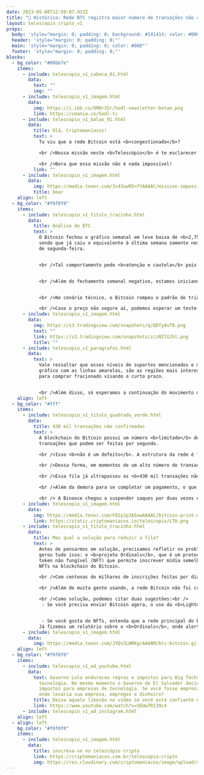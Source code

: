 ```yaml
---
date: 2023-05-08T12:59:07.933Z
title: "👀 Histórico: Rede BTC registra maior número de transações não confirmadas"
layout: telescopio_cripto_v1
props:
  body: 'style="margin: 0; padding: 0; background: #141414; color: #000"'
  header: 'style="margin: 0; padding: 0;"'
  main: 'style="margin: 0; padding: 0; color: #000"'
  footer: 'style="margin: 0; padding: 0;"'
blocks:
  - bg_color: "#00bb7e"
    items:
      - include: telescopio_v1_cabeca_01.html
        data:
          text: ""
          img: ""
      - include: telescopio_v1_imagem.html
        data:
          img: https://i.ibb.co/8M8r3Sr/hodl-newsletter-botao.png
          link: https://cmania.co/hodl-tc
      - include: telescopio_v1_balao_01.html
        data:
          title: Olá, Criptomaníacos!
          text: >
            Tu viu que a rede Bitcoin está <b>congestionada</b>?

            <br />Nossa missão neste <b>Telescópio</b> é te esclarecer porque isso aconteceu e qual a solução para o problema.

            <br />Bora que essa missão não é nada impossível!
          link: ""
      - include: telescopio_v1_imagem.html
        data:
          img: https://media.tenor.com/3s43xwR5nfYAAAAC/mission-impossible-tom-cruise.gif
          title: bear
    align: left
  - bg_color: "#f0f0f0"
    items:
      - include: telescopio_v1_titulo_tracinho.html
        data:
          title: Análise do BTC
          text: >
            O Bitcoin fechou o gráfico semanal em leve baixa de <b>2,75%</b>,
            sendo que já caiu o equivalente à última semana somente nesta manhã
            de segunda-feira. 


            <br />Tal comportamento pede <b>atenção e cautela</b> pois essa pode ser mais uma semana de uma <b>correção</b> que pode se intensificar.  


            <br />Além do fechamento semanal negativo, estamos iniciando uma <b>semana desafiadora no cenário macroeconômico</b>. Esses são dias menos voláteis que a semana anterior, mas as cotações podem sofrer, principalmente na quarta-feira, quando vai acontecer a divulgação da <b>inflação </b>dos Estados Unidos.


            <br />No cenário técnico, o Bitcoin rompeu o padrão de triângulo simétrico para baixo e agora aponta a direção rumo ao <b>27k</b>, que pode ser testado a qualquer momento e vai ser a região mais importante da semana. 

            <br />Caso o preço não segure aí, podemos esperar um teste na média de 100p no gráfico diário, atualmente na casa dos <b>$26.100</b>. 
      - include: telescopio_v1_imagem.html
        data:
          img: https://s3.tradingview.com/snapshots/q/QDTy8vT0.png
          text: ""
          link: https://s3.tradingview.com/snapshots/z/zNIlGJhl.png
          title: ""
      - include: telescopio_v1_paragrafos.html
        data:
          text: >
            Vale ressaltar que esses níveis de suportes mencionados e marcado no
            gráfico com as linhas amarelas, são as regiões mais interessantes
            para comprar fracionado visando o curto prazo. 


            <br />Além disso, só esperamos a continuação do movimento de alta, com o Bitcoin conseguindo superar novamente as linhas vermelhas entre  <b>$28.600 e $29.000</b>.
    align: left
  - bg_color: "#fff"
    items:
      - include: telescopio_v1_titulo_quadrado_verde.html
        data:
          title: 430 mil transações não confirmadas
          text: >
            A blockchain do Bitcoin possui um número <b>limitado</b> de
            transações que podem ser feitas por segundo. 

            <br />Isso <b>não é um defeito</b>. A estrutura da rede é feita priorizando a <b>segurança e a simplicidade</b>.

            <br />Dessa forma, em momentos de um alto número de transações feitas, os envios entram em uma <b>lista de espera</b>, aguardando a rede dar vazão a todas elas.

            <br />Essa fila já ultrapassou as <b>430 mil transações não confirmadas</b>, o que é um recorde, considerando todo o tempo de vida do Bitcoin.

            <br />Além da demora para se completar um pagamento, o que pode levar várias horas, as taxas saltaram 60% em menos de uma semana, indo de cerca <b>de US$ 4,40 para US$ 6,90</b>.

            <br /> A Binance chegou a suspender saques por duas vezes e reajustou a suas taxas pelo ocorrido, também.
      - include: telescopio_v1_imagem.html
        data:
          img: https://media.tenor.com/F02yJp3A5owAAAAC/bitcoin-print-money-federal-reserve.gif
          link: https://static.criptomaniacos.io/telescopio/LTH.png
      - include: telescopio_v1_titulo_tracinho.html
        data:
          title: Mas qual a solução para reduzir a fila?
          text: >
            Antes de pensarmos em solução, precisamos refletir no problema que
            gerou tudo isso: o <b>projeto Ordinals</b>, que é um protocolo de
            token não fungível (NFT) que permite inscrever mídia semelhante aos
            NFTs na blockchain do Bitcoin. 

            <br />Com centenas de milhares de inscrições feitas por dia, a rede está <b>sobrecarregada</b>. 

            <br />Além de muita gente usando, a rede Bitcoin não foi criada para abrigar arquivos como imagens, e isso está afetando quem deseja usar a blockchain para o uso pela qual foi criada: <b>enviar e receber uma forma inteligente de dinheiro</b>.

            <br />Como solução, podemos citar duas sugestões:<br />
             - Se você precisa enviar Bitcoin agora, o uso da <b>Lightning Network</b> fará com que você não fique preso na fila ou pague taxas absurdas de transações;<br/>


             - Se você gosta de NFTs, entenda que a rede principal do BTC não foi feita para isso. Dê preferência para <b>outras redes ou soluções de segunda camada</b>. Tenha em mente que o melhor uso da rede BTC é como uma solução ao sistema financeiro fracassado que vivemos.<br />
            Já fizemos um relatório sobre o <b>Ordinals</b>, onde alertamos que o aumento do uso do protocolo poderia afetar negativamente a rede BTC. Você pode conferir o material de <b>forma gratuita e na íntegra <a href="https://lp.criptomaniacos.io/bitcoin-e-nfts-combinacao-perigosa/" target="_blank">clicando aqui</a></b>.
      - include: telescopio_v1_imagem.html
        data:
          img: https://media.tenor.com/JYQs3LWRKgcAAAAM/btc-bitcoin.gif
    align: left
  - bg_color: "#f0f0f0"
    items:
      - include: telescopio_v1_ad_youtube.html
        data:
          text: Governo Lula endureceu regras e impostos para Big Techs, empresas de
            tecnologia. No mesmo momento o Governo de El Salvador decidiu ZERAR
            impostos para empresas de tecnologia. Se você fosse empresário para
            onde levaria sua empresa, empregos e dinheiro?
          title: Deixa aquele likezão no vídeo se você está confiante no BTC!
          link: https://www.youtube.com/watch?v=SEUw7R139c4
      - include: telescopio_v1_ad_instagram.html
    align: left
  - align: left
    bg_color: "#f0f0f0"
    items:
      - include: telescopio_v1_imagem.html
        data:
          title: inscreva-se no telescópio cripto
          link: https://criptomaniacos.com.br/telescopio-cripto
          img: https://res.cloudinary.com/criptomaniacos/image/upload/v1662133224/telescopio/inscreva-se-telescopio.png
---
```

